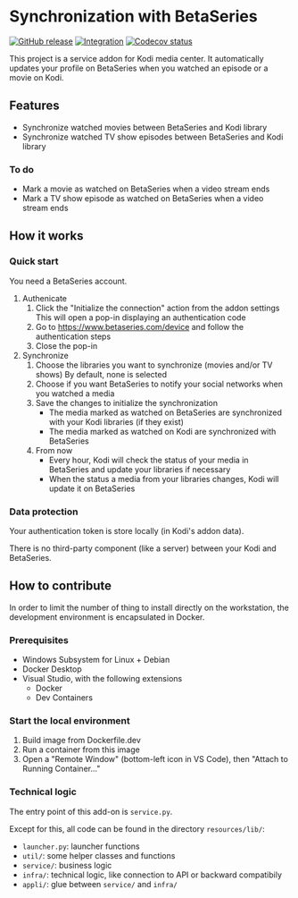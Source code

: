 # Synchronization with BetaSeries

[![GitHub release](https://img.shields.io/github/v/release/sansanlatulipe/script.service.betaseries-watched.svg)](https://github.com/sansanlatulipe/script.service.betaseries-watched/releases)
[![Integration](https://github.com/sansanlatulipe/script.service.betaseries-watched/workflows/Integration/badge.svg)](https://github.com/sansanlatulipe/script.service.betaseries-watched/actions/workflows/integration.yml)
[![Codecov status](https://img.shields.io/codecov/c/github/sansanlatulipe/script.service.betaseries-watched/main)](https://codecov.io/gh/sansanlatulipe/script.service.betaseries-watched/branch/main)

This project is a service addon for Kodi media center.
It automatically updates your profile on BetaSeries when you watched an episode or a movie on Kodi.

## Features

- Synchronize watched movies between BetaSeries and Kodi library
- Synchronize watched TV show episodes between BetaSeries and Kodi library

### To do

- Mark a movie as watched on BetaSeries when a video stream ends
- Mark a TV show episode as watched on BetaSeries when a video stream ends

## How it works

### Quick start

You need a BetaSeries account.

1. Authenicate
    1. Click the "Initialize the connection" action from the addon settings
        This will open a pop-in displaying an authentication code
    2. Go to https://www.betaseries.com/device and follow the authentication steps
    3. Close the pop-in
2. Synchronize
    1. Choose the libraries you want to synchronize (movies and/or TV shows)
        By default, none is selected
    2. Choose if you want BetaSeries to notify your social networks when you watched a media
    3. Save the changes to initialize the synchronization
        - The media marked as watched on BetaSeries are synchronized with your Kodi libraries (if they exist)
        - The media marked as watched on Kodi are synchronized with BetaSeries
    5. From now
        - Every hour, Kodi will check the status of your media in BetaSeries and update your libraries if necessary
        - When the status a media from your libraries changes, Kodi will update it on BetaSeries

### Data protection

Your authentication token is store locally (in Kodi's addon data).

There is no third-party component (like a server) between your Kodi and BetaSeries.

## How to contribute

In order to limit the number of thing to install directly on the workstation,
the development environment is encapsulated in Docker.

### Prerequisites

- Windows Subsystem for Linux + Debian
- Docker Desktop
- Visual Studio, with the following extensions
    - Docker
    - Dev Containers

### Start the local environment

1. Build image from Dockerfile.dev
2. Run a container from this image
3. Open a "Remote Window" (bottom-left icon in VS Code), then "Attach to Running Container..."

### Technical logic

The entry point of this add-on is `service.py`.

Except for this, all code can be found in the directory `resources/lib/`:
- `launcher.py`: launcher functions
- `util/`: some helper classes and functions
- `service/`: business logic
- `infra/`: technical logic, like connection to API or backward compatibily
- `appli/`: glue between `service/` and `infra/`
